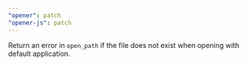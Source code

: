 ```yaml
---
"opener": patch
"opener-js": patch
---
```


Return an error in `open_path` if the file does not exist when opening with default application.